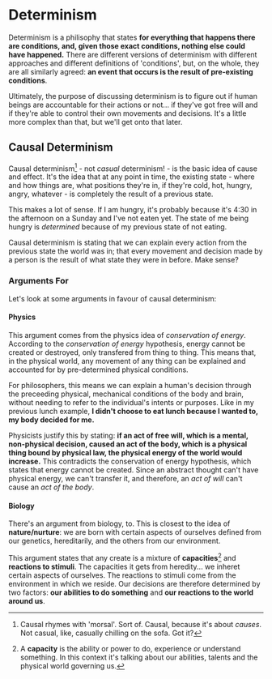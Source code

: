 # Determinism

Determinism is a philisophy that states **for everything that happens there are conditions, and, given those exact conditions, nothing else could have happened.** There are different versions of determinism with different approaches and different definitions of 'conditions', but, on the whole, they are all similarly agreed: **an event that occurs is the result of pre-existing conditions**.

Ultimately, the purpose of discussing determinism is to figure out if human beings are accountable for their actions or not... if they've got free will and if they're able to control their own movements and decisions. It's a little more complex than that, but we'll get onto that later.

## Causal Determinism

Causal determinism[^1] - not _casual_ determinism! - is the basic idea of cause and effect. It's the idea that at any point in time, the existing state - where and how things are, what positions they're in, if they're cold, hot, hungry, angry, whatever - is completely the result of a previous state.

This makes a lot of sense. If I am hungry, it's probably because it's 4:30 in the afternoon on a Sunday and I've not eaten yet. The state of me being hungry is _determined_ because of my previous state of not eating.

Causal determinism is stating that we can explain every action from the previous state the world was in; that every movement and decision made by a person is the result of what state they were in before. Make sense?

### Arguments For

Let's look at some arguments in favour of causal determinism:

#### Physics

This argument comes from the physics idea of _conservation of energy_. According to the _conservation of energy_ hypothesis, energy cannot be created or destroyed, only transfered from thing to thing. This means that, in the physical world, any movement of any thing can be explained and accounted for by pre-determined physical conditions.

For philosophers, this means we can explain a human's decision through the preceeding physical, mechanical conditions of the body and brain, without needing to refer to the individual's intents or purposes. Like in my previous lunch example, **I didn't choose to eat lunch because I wanted to, my body decided for me.**

Physicists justify this by stating: **if an act of free will, which is a mental, non-physical decision, caused an act of the body, which is a physical thing bound by physical law, the physical energy of the world would increase.** This contradicts the conservation of energy hypothesis, which states that energy cannot be created. Since an abstract thought can't have physical energy, we can't transfer it, and therefore, an _act of will_ can't cause an _act of the body_.

#### Biology

There's an argument from biology, to. This is closest to the idea of **nature/nurture**: we are born with certain aspects of ourselves defined from our genetics, hereditarily, and the others from our environment.

This argument states that any create is a mixture of **capacities**[^2] and **reactions to stimuli**. The capacities it gets from heredity... we inheret certain aspects of ourselves. The reactions to stimuli come from the environment in which we reside. Our decisions are therefore determined by two factors: **our abilities to do something** and **our reactions to the world around us**.

[^1]: Causal rhymes with 'morsal'. Sort of. Causal, because it's about _causes_. Not casual, like, casually chilling on the sofa. Got it?
[^2]: A **capacity** is the ability or power to do, experience or understand something. In this context it's talking about our abilities, talents and the physical world governing us.